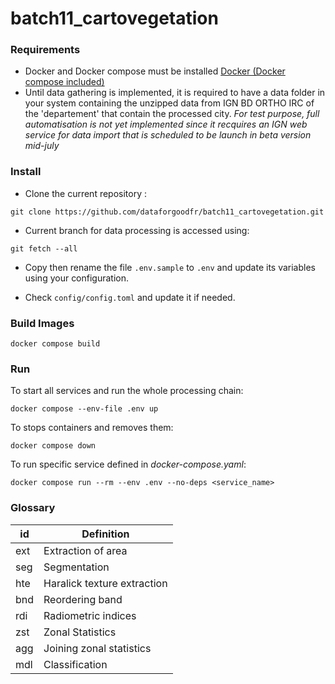 
# batch11_cartovegetation

### Requirements

- Docker and Docker compose must be installed [Docker (Docker compose included)](https://www.docker.com/products/docker-desktop/)
- Until data gathering is implemented, it is required to have a data folder in your system containing the unzipped data from IGN BD ORTHO IRC of the 'departement' that contain the processed city. *For test purpose, full automatisation is not yet implemented since it recquires an IGN web service for data import that is scheduled to be launch in beta version mid-july*

### Install

- Clone the current repository :
```shell
git clone https://github.com/dataforgoodfr/batch11_cartovegetation.git
```

- Current branch for data processing is accessed using:
```shell
git fetch --all
```

- Copy then rename the file `.env.sample` to `.env` and update its variables using your configuration.

- Check `config/config.toml` and update it if needed.

### Build Images
```shell
docker compose build
```

### Run

To start all services and run the whole processing chain:
```shell
docker compose --env-file .env up
```

To stops containers and removes them:
```shell
docker compose down
```

To run specific service defined in *docker-compose.yaml*:
```shell
docker compose run --rm --env .env --no-deps <service_name>
```

### Glossary

| id | Definition |
|--|--|
| ext | Extraction of area |
| seg | Segmentation |
| hte | Haralick texture extraction |
| bnd | Reordering band |
| rdi | Radiometric indices |
| zst | Zonal Statistics |
| agg | Joining zonal statistics |
| mdl | Classification |
